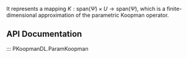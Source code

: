 
It represents a mapping $K: \mathrm{span}(\Psi) \times U \rightarrow \mathrm{span}(\Psi)$,
which is a finite-dimensional approximation of the parametric Koopman operator.

## API Documentation

::: PKoopmanDL.ParamKoopman

